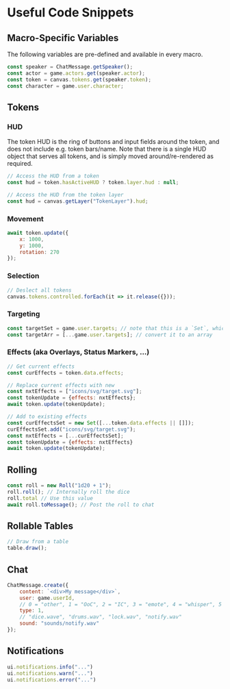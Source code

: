 # Useful Code Snippets

## Macro-Specific Variables

The following variables are pre-defined and available in every macro.

```js
const speaker = ChatMessage.getSpeaker();
const actor = game.actors.get(speaker.actor);
const token = canvas.tokens.get(speaker.token);
const character = game.user.character;
```

## Tokens

### HUD

The token HUD is the ring of buttons and input fields around the token, and does not include e.g. token bars/name.
Note that there is a single HUD object that serves all tokens, and is simply moved around/re-rendered as required.

```js
// Access the HUD from a token
const hud = token.hasActiveHUD ? token.layer.hud : null;
```

```js
// Access the HUD from the token layer
const hud = canvas.getLayer("TokenLayer").hud;
```

### Movement

```js
await token.update({
    x: 1000,
    y: 1000,
    rotation: 270
});
```

### Selection

```js
// Deslect all tokens
canvas.tokens.controlled.forEach(it => it.release({}));
```

### Targeting

```js
const targetSet = game.user.targets; // note that this is a `Set`, which can be a pest, so...
const targetArr = [...game.user.targets]; // convert it to an array
```

### Effects (aka Overlays, Status Markers, ...)

```js
// Get current effects
const curEffects = token.data.effects;
```

```js
// Replace current effects with new
const nxtEffects = ["icons/svg/target.svg"];
const tokenUpdate = {effects: nxtEffects};
await token.update(tokenUpdate);
```

```js
// Add to existing effects
const curEffectsSet = new Set([...token.data.effects || []]);
curEffectsSet.add("icons/svg/target.svg");
const nxtEffects = [...curEffectsSet];
const tokenUpdate = {effects: nxtEffects}
await token.update(tokenUpdate);
```

## Rolling

```js
const roll = new Roll("1d20 + 1");
roll.roll(); // Internally roll the dice
roll.total // Use this value
await roll.toMessage(); // Post the roll to chat
```

## Rollable Tables

```js
// Draw from a table
table.draw();
```

## Chat

```js
ChatMessage.create({
    content: `<div>My message</div>`,
    user: game.userId,
    // 0 = "other", 1 = "OoC", 2 = "IC", 3 = "emote", 4 = "whisper", 5 = "roll"
    type: 1,
    // "dice.wave", "drums.wav", "lock.wav", "notify.wav"
    sound: "sounds/notify.wav"
});
```

## Notifications

```js
ui.notifications.info("...")
ui.notifications.warn("...")
ui.notifications.error("...")
```
